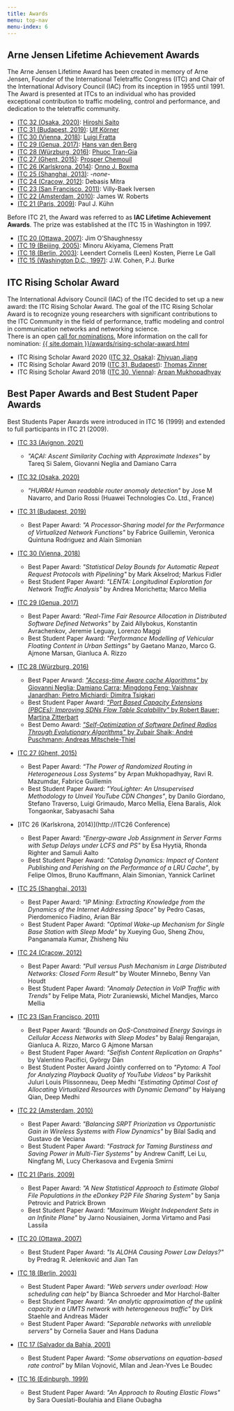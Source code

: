 ```yaml
---
title: Awards
menu: top-nav
menu-index: 6
---
```


## Arne Jensen Lifetime Achievement Awards
The Arne Jensen Lifetime Award has been created in memory of Arne Jensen, Founder of the International Teletraffic Congress (ITC) and Chair of the International Advisory Council (IAC) from its inception in 1955 until 1991. The Award is presented at ITCs to an individual who has provided exceptional contribution to traffic modeling, control and performance, and dedication to the teletraffic community.

* [ITC 32 (Osaka, 2020)](congresses/itc032.html): [Hiroshi Saito](bio/hiroshi-saito.html)
* [ITC 31 (Budapest, 2019)](congresses/itc031.html): [Ulf Körner](bio/ulf-korner.html)
* [ITC 30 (Vienna, 2018)](congresses/itc030.html): [Luigi Fratta](bio/luigi-fratta.html)
* [ITC 29 (Genua, 2017)](congresses/itc029.html): [Hans van den Berg](bio/hans-van-den-berg.html)
* [ITC 28 (Würzburg, 2016)](congresses/itc028.html): [Phuoc Tran-Gia](bio/phuoc-tran-gia.html)
* [ITC 27 (Ghent, 2015)](congresses/itc027.html): [Prosper Chemouil](bio/prosper-chemouil.html)
* [ITC 26 (Karlskrona, 2014)](congresses/itc026.html): [Onno J. Boxma](bio/onno-boxma.html)
* [ITC 25 (Shanghai, 2013)](congresses/itc025.html): *-none-*
* [ITC 24 (Cracow, 2012)](congresses/itc024.html): Debasis Mitra
* [ITC 23 (San Francisco, 2011)](congresses/itc023.html): Villy-Baek Iversen
* [ITC 22 (Amsterdam, 2010)](congresses/itc022.html): James W. Roberts
* [ITC 21 (Paris, 2009)](congresses/itc021.html): Paul J. Kühn

Before ITC 21, the Award was referred to as **IAC Lifetime Achievement Awards**. The prize was established at the ITC 15 in Washington in 1997.

* [ITC 20 (Ottawa, 2007)](congresses/itc020.html): Jim O’Shaughnessy
* [ITC 19 (Beijing, 2005)](congresses/itc019.html): Minoru Akiyama, Clemens Pratt
* [ITC 18 (Berlin, 2003)](congresses/itc018.html): Leendert Cornelis (Leen) Kosten, Pierre Le Gall
* [ITC 15 (Washington D.C., 1997)](congresses/itc015.html): J.W. Cohen, P.J. Burke

## ITC Rising Scholar Award

The International Advisory Council (IAC) of the ITC decided to set up a new award: the ITC Rising Scholar Award. The goal of the ITC Rising Scholar Award is to recognize young researchers with significant contributions to the ITC Community in the field of performance, traffic modeling and control in communication networks and networking science.<br/>
There is an open [call for nominations.](awards/rising-scholar-award.html) More information on the call for nomination: [{{ site.domain }}/awards/rising-scholar-award.html](awards/rising-scholar-award.html)

* ITC Rising Scholar Award 2020 ([ITC 32, Osaka](congresses/itc032.html)): [Zhiyuan Jiang](bio/zhiyuan-jiang.html)
* ITC Rising Scholar Award 2019 ([ITC 31, Budapest](congresses/itc031.html)): [Thomas Zinner](bio/thomas-zinner.html)
* ITC Rising Scholar Award 2018 ([ITC 30, Vienna](congresses/itc030.html)): [Arpan Mukhopadhyay](bio/arpan-mukhopadhyay.html)

## Best Paper Awards and Best Student Paper Awards

Best Students Paper Awards were introduced in ITC 16 (1999) and extended to full participants in ITC 21 (2009).

* [ITC 33 (Avignon, 2021)](congresses/itc033.html)
    * *"AÇAI: Ascent Similarity Caching with Approximate Indexes"* by Tareq Si Salem, Giovanni Neglia and Damiano Carra

* [ITC 32 (Osaka, 2020)](congresses/itc032.html)
    * *"HURRA! Human readable router anomaly detection"* by Jose M Navarro, and Dario Rossi (Huawei Technologies Co. Ltd., France)

* [ITC 31 (Budapest, 2019)](congresses/itc031.html)
    * Best Paper Award: _"A Processor-Sharing model for the Performance of Virtualized Network Functions"_ by Fabrice Guillemin, Veronica Quintuna Rodriguez and Alain Simonian

* [ITC 30 (Vienna, 2018)](congresses/itc030.html)
    * Best Paper Award: _"Statistical Delay Bounds for Automatic Repeat Request Protocols with Pipelining"_ by Mark Akselrod; Markus Fidler
    * Best Student Paper Award: _"LENTA: Longitudinal Exploration for Network Traffic Analysis"_ by Andrea Morichetta; Marco Mellia

* [ITC 29 (Genua, 2017)](congresses/itc029.html)
    * Best Paper Award: _"Real-Time Fair Resource Allocation in Distributed Software Defined Networks"_ by Zaid Allybokus, Konstantin Avrachenkov, Jeremie Leguay, Lorenzo Maggi
    * Best Student Paper Award: _"Performance Modelling of Vehicular Floating Content in Urban Settings"_ by Gaetano Manzo, Marco G. Ajmone Marsan, Gianluca A. Rizzo

* [ITC 28 (Würzburg, 2016)](congresses/itc028.html)
    * Best Paper Arward: [_"Access-time Aware cache Algorithms"_ by Giovanni Neglia; Damiano Carra; Mingdong Feng; Vaishnav Janardhan; Pietro Michiardi; Dimitra Tsigkari](https://archive.itc-conference.org/itc28/schedule/accepted-papers/area4-paper7.html)
    * Best Student Paper Award: [_"Port Based Capacity Extensions (PBCEs): Improving SDNs Flow Table Scalability"_ by Robert Bauer; Martina Zitterbart](https://archive.itc-conference.org/itc28/schedule/accepted-papers/area4-paper3.html)
    * Best Demo Award: [_"Self-Optimization of Software Defined Radios Through Evolutionary Algorithms"_ by Zubair Shaik; André Puschmann; Andreas Mitschele-Thiel](https://archive.itc-conference.org/itc28/schedule/accepted-papers/demos-paper3.html)

* [ITC 27 (Ghent, 2015)](congresses/itc027.html)
    * Best Paper Award: _“The Power of Randomized Routing in Heterogeneous Loss Systems”_ by Arpan Mukhopadhyay, Ravi R. Mazumdar, Fabrice Guillemin
    * Best Student Paper Award: _"YouLighter: An Unsupervised Methodology to Unveil YouTube CDN Changes"_, by Danilo Giordano, Stefano Traverso, Luigi Grimaudo, Marco Mellia, Elena Baralis, Alok Tongaonkar, Sabyasachi Saha
* [ITC 26 (Karlskrona, 2014)](http://ITC26 Conference)
    * Best Paper Award: _"Energy-aware Job Assignment in Server Farms with Setup Delays under LCFS and PS"_ by Esa Hyytiä, Rhonda Righter and Samuli Aalto
    * Best Student Paper Award: _"Catalog Dynamics: Impact of Content Publishing and Perishing on the Performance of a LRU Cache"_, by Felipe Olmos, Bruno Kauffmann, Alain Simonian, Yannick Carlinet
* [ITC 25 (Shanghai, 2013)](congresses/itc025.html)
    * Best Paper Award: _"IP Mining: Extracting Knowledge from the Dynamics of the Internet Addressing Space"_ by Pedro Casas, Pierdomenico Fiadino, Arian Bär
    * Best Student Paper Award: _"Optimal Wake-up Mechanism for Single Base Station with Sleep Mode"_ by Xueying Guo, Sheng Zhou, Panganamala Kumar, Zhisheng Niu
* [ITC 24 (Cracow, 2012)](congresses/itc024.html)
    * Best Paper Award: _"Pull versus Push Mechanism in Large Distributed Networks: Closed Form Result"_ by Wouter Minnebo, Benny Van Houdt
    * Best Student Paper Award: _"Anomaly Detection in VoIP Traffic with Trends"_ by Felipe Mata, Piotr Zuraniewski, Michel Mandjes, Marco Mellia
* [ITC 23 (San Francisco, 2011)](congresses/itc023.html)
    * Best Paper Award: _"Bounds on QoS-Constrained Energy Savings in Cellular Access Networks with Sleep Modes"_ by Balaji Rengarajan, Gianluca A. Rizzo, Marco G Ajmone Marsan
    * Best Student Paper Award: _"Selfish Content Replication on Graphs"_ by Valentino Pacifici, György Dán
    * Best Student Poster Award Jointly conferred on to
        _"Pytomo: A Tool for Analyzing Playback Quality of YouTube Videos"_ by Parikshit Juluri Louis Plissonneau, Deep Medhi
        _"Estimating Optimal Cost of Allocating Virtualized Resources with Dynamic Demand"_ by Haiyang Qian, Deep Medhi
* [ITC 22 (Amsterdam, 2010)](congresses/itc022.html)
    * Best Paper Award: _"Balancing SRPT Priorization vs Opportunistic Gain in Wireless Systems with Flow Dynamics"_ by Bilal Sadiq and Gustavo de Veciana
    * Best Student Paper Award: _"Fastrack for Taming Burstiness and Saving Power in Multi-Tier Systems"_ by Andrew Caniff, Lei Lu, Ningfang Mi, Lucy Cherkasova and Evgenia Smirni
* [ITC 21 (Paris, 2009)](congresses/itc021.html)
    * Best Paper Award: _"A New Statistical Approach to Estimate Global File Populations in the eDonkey P2P File Sharing System"_ by Sanja Petrovic and Patrick Brown
    * Best Student Paper Award: _"Maximum Weight Independent Sets in an Infinite Plane"_ by Jarno Nousiainen, Jorma Virtamo and Pasi Lassila
* [ITC 20 (Ottawa, 2007)](congresses/itc020.html)
    * Best Student Paper Award: _"Is ALOHA Causing Power Law Delays?"_ by Predrag R. Jelenković and Jian Tan
* [ITC 18 (Berlin, 2003)](congresses/itc018.html)
    * Best Student Paper Award: _"Web servers under overload: How scheduling can help"_ by Bianca Schroeder and Mor Harchol-Balter
    * Best Student Paper Award: _"An analytic approximation of the uplink capacity in a UMTS network with heterogeneous traffic"_ by Dirk Staehle and Andreas Mäder
    * Best Student Paper Award: _"Separable networks with unreliable servers"_ by Cornelia Sauer and Hans Daduna
* [ITC 17 (Salvador da Bahia, 2001)](congresses/itc017.html)
    * Best Student Paper Award: _"Some observations on equation-based rate control"_ by Milan Vojnović, Milan and Jean-Yves Le Boudec

* [ITC 16 (Edinburgh, 1999)](congresses/itc016.html)
    * Best Student Paper Award: _"An Approach to Routing Elastic Flows"_ by Sara Oueslati-Boulahia and Eliane Oubagha
